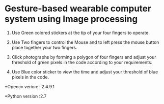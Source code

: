 # **Gesture-based wearable computer system using Image processing**

1. Use Green colored stickers at the tip of your four fingers to operate.


2. Use Two fingers to control the Mouse and to left press the mouse button place together your two fingers.


3. Click photographs by forming a polygon of four fingers and adjust your threshold of green pixels in the code according to your requirements.


4. Use Blue color sticker to view the time and adjust your threshold of blue pixels in the code.

*Opencv verion:- 2.4.9.1

*Python version :2.7







